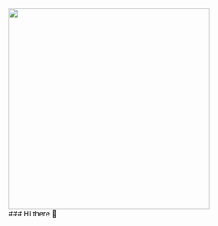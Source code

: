 <div id="header" aling="center">
<img src="https://www.pinterest.es/pin/985231160749027/" width="400"/>
</div>
### Hi there 👋

<!--
**LeandroPintosChelli/LeandroPintosChelli** is a ✨ _special_ ✨ repository because its `README.md` (this file) appears on your GitHub profile.

Here are some ideas to get you started:

- 🔭 I’m currently working on ...
- 🌱 I’m currently learning ...
- 👯 I’m looking to collaborate on ...
- 🤔 I’m looking for help with ...
- 💬 Ask me about ...
- 📫 How to reach me: ...
- 😄 Pronouns: ...
- ⚡ Fun fact: ...
-->
